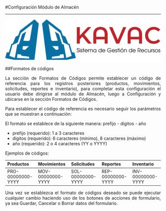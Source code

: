 #Configuración Módulo de Almacén
********************************
<div style="text-align: justify;" >

![Screenshot](../img/logokavac.png#imagen)

##Formatos de códigos

La sección de Formatos de Códigos permite establecer un código de referencia para los registros posteriores (productos, movimientos, solicitudes, reportes e inventario), para completar esta configuración el usuario debe dirigirse al módulo de Almacén, luego a Configuración y ubicarse en la sección Formatos de Códigos.

Para establecer el código de referencia es necesario seguir los parámetros que se muestran a continuación:

El formato se establece de la siguiente manera: prefijo - dígitos - año

- prefijo (requerido): 1 a 3 caracteres
- dígitos (requerido): 6 caracteres (mínimo), 8 caracteres (máximo)
- año (requerido): 2 o 4 caracteres (YY o YYYY)

Ejemplos de códigos:

|Productos|Movimientos|Solicitudes|Reportes|Inventario|      
|--- |--- |--- |--- |--- |
|PRO-00000000-YYYY |MOV-00000000-YYYY |SOL-00000000-YYYY |REP-00000000-YYYY |INV-00000000-YYYY |

Una vez se establezca el formato de códigos deseado se puede ejecutar cualquier cambio haciendo uso de los botones de acciones de formulario, ya sea Guardar, Cancelar o Borrar datos del formulario. 

	
</div>
